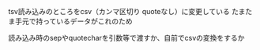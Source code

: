 
tsv読み込みのところをcsv（カンマ区切り quoteなし）に変更している
たまたま手元で持っているデータがこれのため

読み込み時のsepやquotecharを引数等で渡すか、自前でcsvの変換をするか
